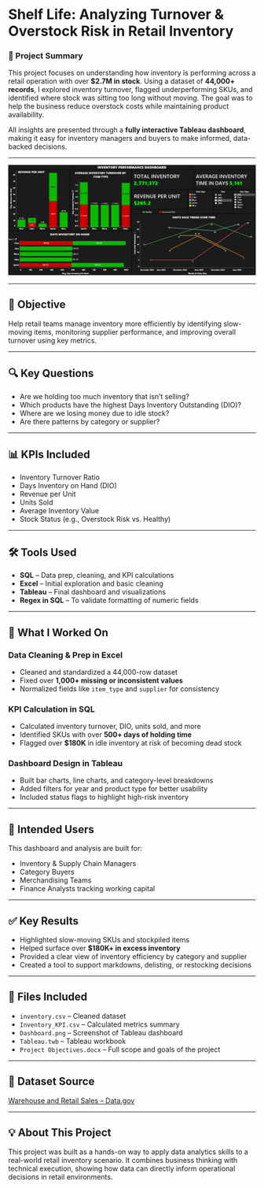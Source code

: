 # Shelf Life: Analyzing Turnover & Overstock Risk in Retail Inventory

### 📌 Project Summary

This project focuses on understanding how inventory is performing across a retail operation with over **$2.7M in stock**. Using a dataset of **44,000+ records**, I explored inventory turnover, flagged underperforming SKUs, and identified where stock was sitting too long without moving. The goal was to help the business reduce overstock costs while maintaining product availability.

All insights are presented through a **fully interactive Tableau dashboard**, making it easy for inventory managers and buyers to make informed, data-backed decisions.

---

![Inventory Dashboard](Dashboard.png)

---

## 🎯 Objective

Help retail teams manage inventory more efficiently by identifying slow-moving items, monitoring supplier performance, and improving overall turnover using key metrics.

---

## 🔍 Key Questions

- Are we holding too much inventory that isn’t selling?
- Which products have the highest Days Inventory Outstanding (DIO)?
- Where are we losing money due to idle stock?
- Are there patterns by category or supplier?

---

## 📊 KPIs Included

- Inventory Turnover Ratio  
- Days Inventory on Hand (DIO)  
- Revenue per Unit  
- Units Sold  
- Average Inventory Value  
- Stock Status (e.g., Overstock Risk vs. Healthy)

---

## 🛠️ Tools Used

- **SQL** – Data prep, cleaning, and KPI calculations  
- **Excel** – Initial exploration and basic cleaning  
- **Tableau** – Final dashboard and visualizations  
- **Regex in SQL** – To validate formatting of numeric fields  

---

## 🧪 What I Worked On

### Data Cleaning & Prep in Excel
- Cleaned and standardized a 44,000-row dataset  
- Fixed over **1,000+ missing or inconsistent values**  
- Normalized fields like `item_type` and `supplier` for consistency

### KPI Calculation in SQL  
- Calculated inventory turnover, DIO, units sold, and more  
- Identified SKUs with over **500+ days of holding time**  
- Flagged over **$180K** in idle inventory at risk of becoming dead stock

### Dashboard Design in Tableau  
- Built bar charts, line charts, and category-level breakdowns  
- Added filters for year and product type for better usability  
- Included status flags to highlight high-risk inventory

---

## 👤 Intended Users

This dashboard and analysis are built for:
- Inventory & Supply Chain Managers  
- Category Buyers  
- Merchandising Teams  
- Finance Analysts tracking working capital

---

## ✅ Key Results

- Highlighted slow-moving SKUs and stockpiled items
- Helped surface over **$180K+ in excess inventory**
- Provided a clear view of inventory efficiency by category and supplier
- Created a tool to support markdowns, delisting, or restocking decisions

---

## 📁 Files Included

- `inventory.csv` – Cleaned dataset  
- `Inventory_KPI.csv` – Calculated metrics summary  
- `Dashboard.png` – Screenshot of Tableau dashboard  
- `Tableau.twb` – Tableau workbook  
- `Project Objectives.docx` – Full scope and goals of the project  

---

## 📎 Dataset Source

[Warehouse and Retail Sales – Data.gov](https://catalog.data.gov/dataset/warehouse-and-retail-sales)

---

## 💡 About This Project

This project was built as a hands-on way to apply data analytics skills to a real-world retail inventory scenario. It combines business thinking with technical execution, showing how data can directly inform operational decisions in retail environments.
